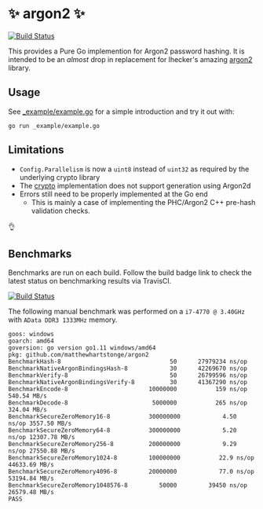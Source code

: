 # ✨ argon2 ✨

[![Build Status](https://travis-ci.org/growerlab/argon2.svg?branch=master)](https://travis-ci.org/growerlab/argon2)

This provides a Pure Go implemention for Argon2 password hashing. It is 
intended to be an _almost_ drop in replacement for lhecker's amazing 
[argon2](https://github.com/lhecker/argon2) library.

## Usage
See [_example/example.go](./_example/example.go) for a simple introduction and 
try it out with:

```
go run _example/example.go
```

## Limitations
* `Config.Parallelism` is now a `uint8` instead of `uint32` as required by the 
    underlying crypto library
* The [crypto](https://golang.org/x/crypto/argon2) implementation does not 
    support generation using Argon2d
* Errors still need to be properly implemented at the Go end 
    * This is mainly a case of implementing the PHC/Argon2 C++ pre-hash validation checks.

👌

## Benchmarks

Benchmarks are run on each build. Follow the build badge link to check the 
latest status on benchmarking results via TravisCI.

[![Build Status](https://travis-ci.org/growerlab/argon2.svg?branch=master)](https://travis-ci.org/growerlab/argon2) 

The following manual benchmark was performed on a `i7-4770 @ 3.40GHz` with 
`AData DDR3 1333MHz` memory.

```
goos: windows
goarch: amd64
goversion: go version go1.11 windows/amd64
pkg: github.com/matthewhartstonge/argon2
BenchmarkHash-8                        	      50	  27979234 ns/op
BenchmarkNativeArgonBindingsHash-8     	      30	  42269670 ns/op
BenchmarkVerify-8                      	      50	  26799596 ns/op
BenchmarkNativeArgonBindingsVerify-8   	      30	  41367290 ns/op
BenchmarkEncode-8                      	10000000	       159 ns/op	 540.54 MB/s
BenchmarkDecode-8                      	 5000000	       265 ns/op	 324.04 MB/s
BenchmarkSecureZeroMemory16-8          	300000000	         4.50 ns/op	3557.50 MB/s
BenchmarkSecureZeroMemory64-8          	300000000	         5.20 ns/op	12307.78 MB/s
BenchmarkSecureZeroMemory256-8         	200000000	         9.29 ns/op	27550.88 MB/s
BenchmarkSecureZeroMemory1024-8        	100000000	        22.9 ns/op	44633.69 MB/s
BenchmarkSecureZeroMemory4096-8        	20000000	        77.0 ns/op	53194.84 MB/s
BenchmarkSecureZeroMemory1048576-8     	   50000	     39450 ns/op	26579.48 MB/s
PASS
```

